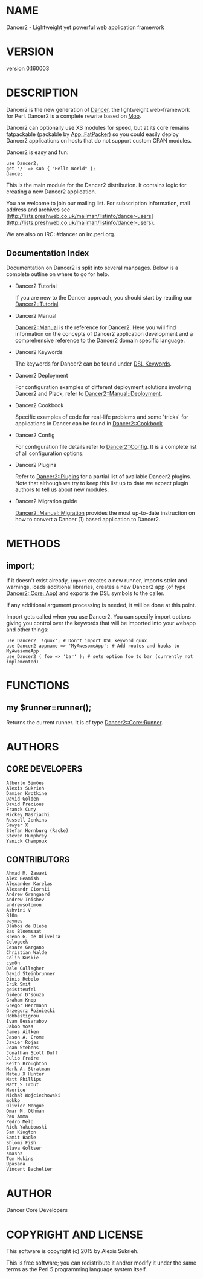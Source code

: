 # NAME

Dancer2 - Lightweight yet powerful web application framework

# VERSION

version 0.160003

# DESCRIPTION

Dancer2 is the new generation of [Dancer](https://metacpan.org/pod/Dancer), the lightweight web-framework for
Perl. Dancer2 is a complete rewrite based on [Moo](https://metacpan.org/pod/Moo).

Dancer2 can optionally use XS modules for speed, but at its core remains
fatpackable (packable by [App::FatPacker](https://metacpan.org/pod/App::FatPacker)) so you could easily deploy Dancer2
applications on hosts that do not support custom CPAN modules.

Dancer2 is easy and fun:

    use Dancer2;
    get '/' => sub { "Hello World" };
    dance;

This is the main module for the Dancer2 distribution. It contains logic for
creating a new Dancer2 application.

You are welcome to join our mailing list.
For subscription information, mail address and archives see
[http://lists.preshweb.co.uk/mailman/listinfo/dancer-users](http://lists.preshweb.co.uk/mailman/listinfo/dancer-users).

We are also on IRC: #dancer on irc.perl.org.

## Documentation Index

Documentation on Dancer2 is split into several manpages. Below is a
complete outline on where to go for help.

- Dancer2 Tutorial

    If you are new to the Dancer approach, you should start by reading
    our [Dancer2::Tutorial](https://metacpan.org/pod/Dancer2::Tutorial).

- Dancer2 Manual

    [Dancer2::Manual](https://metacpan.org/pod/Dancer2::Manual) is the reference for Dancer2. Here you will find
    information on the concepts of Dancer2 application development and
    a comprehensive reference to the Dancer2 domain specific
    language.

- Dancer2 Keywords

    The keywords for Dancer2 can be found under [DSL Keywords](https://metacpan.org/pod/Dancer2::Manual#DSL-KEYWORDS).

- Dancer2 Deployment

    For configuration examples of different deployment solutions involving
    Dancer2 and Plack, refer to [Dancer2::Manual::Deployment](https://metacpan.org/pod/Dancer2::Manual::Deployment).

- Dancer2 Cookbook

    Specific examples of code for real-life problems and some 'tricks' for
    applications in Dancer can be found in [Dancer2::Cookbook](https://metacpan.org/pod/Dancer2::Cookbook)

- Dancer2 Config

    For configuration file details refer to [Dancer2::Config](https://metacpan.org/pod/Dancer2::Config). It is a
    complete list of all configuration options.

- Dancer2 Plugins

    Refer to [Dancer2::Plugins](https://metacpan.org/pod/Dancer2::Plugins) for a partial list of available Dancer2
    plugins. Note that although we try to keep this list up to date we
    expect plugin authors to tell us about new modules.

- Dancer2 Migration guide

    [Dancer2::Manual::Migration](https://metacpan.org/pod/Dancer2::Manual::Migration) provides the most up-to-date instruction on
    how to convert a Dancer (1) based application to Dancer2.

# METHODS

## import;

If it doesn't exist already, `import` creates a new runner, imports strict
and warnings, loads additional libraries, creates a new Dancer2 app (of type
[Dancer2::Core::App](https://metacpan.org/pod/Dancer2::Core::App)) and exports the DSL symbols to the caller.

If any additional argument processing is needed, it will be done at this point.

Import gets called when you use Dancer2. You can specify import options giving
you control over the keywords that will be imported into your webapp and other
things:

    use Dancer2 '!quux'; # Don't import DSL keyword quux
    use Dancer2 appname => 'MyAwesomeApp'; # Add routes and hooks to MyAwesomeApp
    use Dancer2 ( foo => 'bar' ); # sets option foo to bar (currently not implemented)

# FUNCTIONS

## my $runner=runner();

Returns the current runner. It is of type [Dancer2::Core::Runner](https://metacpan.org/pod/Dancer2::Core::Runner).

# AUTHORS

## CORE DEVELOPERS

    Alberto Simões
    Alexis Sukrieh
    Damien Krotkine
    David Golden
    David Precious
    Franck Cuny
    Mickey Nasriachi
    Russell Jenkins
    Sawyer X
    Stefan Hornburg (Racke)
    Steven Humphrey
    Yanick Champoux

## CONTRIBUTORS

    Ahmad M. Zawawi
    Alex Beamish
    Alexander Karelas
    Alexandr Ciornii
    Andrew Grangaard
    Andrew Inishev
    andrewsolomon
    Ashvini V
    B10m
    baynes
    Blabos de Blebe
    Bas Bloemsaat
    Breno G. de Oliveira
    Celogeek
    Cesare Gargano
    Christian Walde
    Colin Kuskie
    cym0n
    Dale Gallagher
    David Steinbrunner
    Dinis Rebolo
    Erik Smit
    geistteufel
    Gideon D'souza
    Graham Knop
    Gregor Herrmann
    Grzegorz Rożniecki
    Hobbestigrou
    Ivan Bessarabov
    Jakob Voss
    James Aitken
    Jason A. Crome
    Javier Rojas
    Jean Stebens
    Jonathan Scott Duff
    Julio Fraire
    Keith Broughton
    Mark A. Stratman
    Mateu X Hunter
    Matt Phillips
    Matt S Trout
    Maurice
    Michał Wojciechowski
    mokko
    Olivier Mengué
    Omar M. Othman
    Pau Amma
    Pedro Melo
    Rick Yakubowski
    Sam Kington
    Samit Badle
    Shlomi Fish
    Slava Goltser
    smashz
    Tom Hukins
    Upasana
    Vincent Bachelier

# AUTHOR

Dancer Core Developers

# COPYRIGHT AND LICENSE

This software is copyright (c) 2015 by Alexis Sukrieh.

This is free software; you can redistribute it and/or modify it under
the same terms as the Perl 5 programming language system itself.
